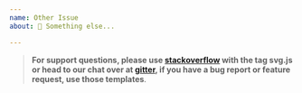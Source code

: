 ```yaml
---
name: Other Issue
about: 🍺 Something else...

---
```


> **For support questions, please use [stackoverflow](https://stackoverflow.com/questions/tagged/svg.js) with the tag svg.js or head to our chat over at [gitter](https://gitter.im/svgdotjs/svg.js), if you have a bug report or feature request, use those templates**.
